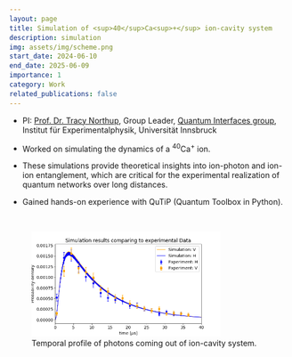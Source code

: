 ```yaml
---
layout: page
title: Simulation of <sup>40</sup>Ca<sup>+</sup> ion-cavity system
description: simulation
img: assets/img/scheme.png
start_date: 2024-06-10
end_date: 2025-06-09
importance: 1
category: Work
related_publications: false
---
```


- PI: [Prof. Dr. Tracy Northup](https://www.uibk.ac.at/de/universitaet/gemeinsam/tracy-northup/), Group Leader, [Quantum Interfaces group](https://www.uibk.ac.at/en/exphys/research/quantum-interfaces/), Institut für Experimentalphysik, Universität Innsbruck

- Worked on simulating the dynamics of a <sup>40</sup>Ca<sup>+</sup> ion.

- These simulations provide theoretical insights into ion-photon and ion-ion entanglement, which are critical for the experimental realization of quantum networks over long distances.

- Gained hands-on experience with QuTiP (Quantum Toolbox in Python).

<br>
<figure>
  <img src="/assets/img/wavepacket.png" alt="Trulli" style="width:80%">
  <figcaption>Temporal profile of photons coming out of ion-cavity system.</figcaption>
</figure>
